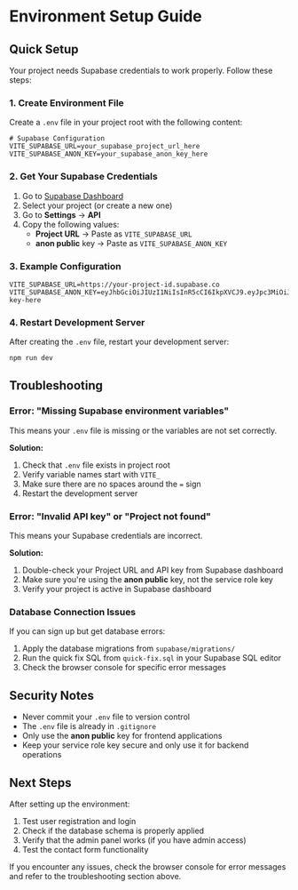 # Environment Setup Guide

## Quick Setup

Your project needs Supabase credentials to work properly. Follow these steps:

### 1. Create Environment File

Create a `.env` file in your project root with the following content:

```env
# Supabase Configuration
VITE_SUPABASE_URL=your_supabase_project_url_here
VITE_SUPABASE_ANON_KEY=your_supabase_anon_key_here
```

### 2. Get Your Supabase Credentials

1. Go to [Supabase Dashboard](https://supabase.com/dashboard)
2. Select your project (or create a new one)
3. Go to **Settings** → **API**
4. Copy the following values:
   - **Project URL** → Paste as `VITE_SUPABASE_URL`
   - **anon public** key → Paste as `VITE_SUPABASE_ANON_KEY`

### 3. Example Configuration

```env
VITE_SUPABASE_URL=https://your-project-id.supabase.co
VITE_SUPABASE_ANON_KEY=eyJhbGciOiJIUzI1NiIsInR5cCI6IkpXVCJ9.eyJpc3MiOiJzdXBhYmFzZSIsInJlZiI6InlvdXItcHJvamVjdC1pZCIsInJvbGUiOiJhbm9uIiwiaWF0IjoxNjM5NzQ5NjAwLCJleHAiOjE5NTUzMjU2MDB9.your-key-here
```

### 4. Restart Development Server

After creating the `.env` file, restart your development server:

```bash
npm run dev
```

## Troubleshooting

### Error: "Missing Supabase environment variables"

This means your `.env` file is missing or the variables are not set correctly.

**Solution:**
1. Check that `.env` file exists in project root
2. Verify variable names start with `VITE_`
3. Make sure there are no spaces around the `=` sign
4. Restart the development server

### Error: "Invalid API key" or "Project not found"

This means your Supabase credentials are incorrect.

**Solution:**
1. Double-check your Project URL and API key from Supabase dashboard
2. Make sure you're using the **anon public** key, not the service role key
3. Verify your project is active in Supabase dashboard

### Database Connection Issues

If you can sign up but get database errors:

1. Apply the database migrations from `supabase/migrations/`
2. Run the quick fix SQL from `quick-fix.sql` in your Supabase SQL editor
3. Check the browser console for specific error messages

## Security Notes

- Never commit your `.env` file to version control
- The `.env` file is already in `.gitignore`
- Only use the **anon public** key for frontend applications
- Keep your service role key secure and only use it for backend operations

## Next Steps

After setting up the environment:

1. Test user registration and login
2. Check if the database schema is properly applied
3. Verify that the admin panel works (if you have admin access)
4. Test the contact form functionality

If you encounter any issues, check the browser console for error messages and refer to the troubleshooting section above. 